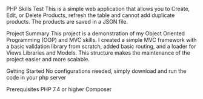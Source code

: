 PHP Skills Test
This is a simple web application that allows you to Create, Edit, or Delete Products, refresh the table and cannot add duplicate products. The products are saved in a JSON file.

Project Summary
This project is a demonstration of my Object Oriented Programming (OOP) and MVC skills. I created a simple MVC framework with a basic validation library from scratch, added basic routing, and a loader for Views Libraries and Models. This structure makes the maintenance of the project easier and more scalable.

Getting Started
No configurations needed, simply download and run the code in your php server

Prerequisites
PHP 7.4 or higher
Composer
